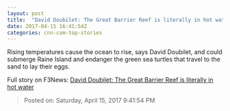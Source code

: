 ```yaml
---
layout: post
title:  "David Doubilet: The Great Barrier Reef is literally in hot water"
date: 2017-04-15 16:41:54Z
categories: cnn-com-top-stories
---
```


Rising temperatures cause the ocean to rise, says David Doubilet, and could submerge Raine Island and endanger the green sea turtles that travel to the sand to lay their eggs.


Full story on F3News: [David Doubilet: The Great Barrier Reef is literally in hot water](http://www.f3nws.com/n/BGAMuC)

> Posted on: Saturday, April 15, 2017 9:41:54 PM
